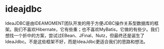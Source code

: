 # ideajdbc
IdeaJDBC是由IDEAMOMENT团队开发的用于方便JDBC操作关系型数据库的框架。我们不喜欢Hibernate，它有些重；也不喜欢MyBatis，它做的有些少。我们想找一个折中的方案，尝试过EBean、JFinal、Nutz，但最终还是诞生了IdeaJdbc。不是这些框架不好，而是IdeaJdbc更适合我们的思路和想法。
